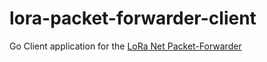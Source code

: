 # lora-packet-forwarder-client
Go Client application for the [LoRa Net Packet-Forwarder](https://github.com/Lora-net/packet_forwarder)
